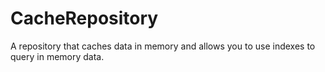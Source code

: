 CacheRepository
===============

A repository that caches data in memory and allows you to use indexes to query in memory data.
